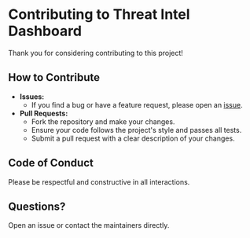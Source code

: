 # Contributing to Threat Intel Dashboard

Thank you for considering contributing to this project!

## How to Contribute

- **Issues:**  
  - If you find a bug or have a feature request, please open an [issue](https://github.com/FatonHaxhiu/threat-intel-dashboard/issues).
- **Pull Requests:**  
  - Fork the repository and make your changes.
  - Ensure your code follows the project's style and passes all tests.
  - Submit a pull request with a clear description of your changes.

## Code of Conduct

Please be respectful and constructive in all interactions.

## Questions?

Open an issue or contact the maintainers directly.